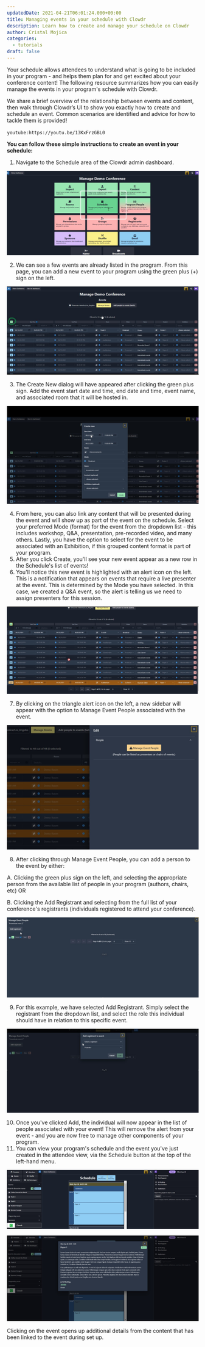 ```yaml
---
updatedDate: 2021-04-21T06:01:24.000+00:00
title: Managing events in your schedule with Clowdr
description: Learn how to create and manage your schedule on Clowdr
author: Cristal Mojica
categories:
  - tutorials
draft: false
---
```


Your schedule allows attendees to understand what is going to be included in your program - and helps them plan for and get excited about your conference content! The following resource summarizes how you can easily manage the events in your program's schedule with Clowdr.

We share a brief overview of the relationship between events and content, then walk through Clowdr’s UI to show you exactly how to create and schedule an event. Common scenarios are identified and advice for how to tackle them is provided!

`youtube:https://youtu.be/13KxFrzGBL0`

**You can follow these simple instructions to create an event in your schedule:**

1. Navigate to the Schedule area of the Clowdr admin dashboard.

![](/images/schedule-1.jpg)

2. We can see a few events are already listed in the program. From this page, you can add a new event to your program using the green plus (+) sign on the left.

![](/images/schedule-2.jpg)

3. The Create New dialog will have appeared after clicking the green plus sign. Add the event start date and time, end date and time, event name, and associated room that it will be hosted in.

![](/images/schedule-3.jpg)

4. From here, you can also link any content that will be presented during the event and will show up as part of the event on the schedule. Select your preferred Mode (format) for the event from the dropdown list - this includes workshop, Q&A, presentation, pre-recorded video, and many others. Lastly, you have the option to select for the event to be associated with an Exhibition, if this grouped content format is part of your program.
5. After you click Create, you'll see your new event appear as a new row in the Schedule's list of events!
6. You'll notice this new event is highlighted with an alert icon on the left. This is a notification that appears on events that require a live presenter at the event. This is determined by the Mode you have selected. In this case, we created a Q&A event, so the alert is telling us we need to assign presenters for this session.

![](/images/schedule-4.jpg)

7. By clicking on the triangle alert icon on the left, a new sidebar will appear with the option to Manage Event People associated with the event.

![](/images/schedule-5.jpg)

8. After clicking through Manage Event People, you can add a person to the event by either:

A. Clicking the green plus sign on the left, and selecting the appropriate person from the available list of people in your program (authors, chairs, etc) OR

B. Clicking the Add Registrant and selecting from the full list of your conference's registrants (individuals registered to attend your conference).

![](/images/schedule-6.jpg)

9. For this example, we have selected Add Registrant. Simply select the registrant from the dropdown list, and select the role this individual should have in relation to this specific event.

![](/images/schedule-7.jpg)

10. Once you've clicked Add, the individual will now appear in the list of people associated with your event! This will remove the alert from your event - and you are now free to manage other components of your program.
11. You can view your program's schedule and the event you've just created in the attendee view, via the Schedule button at the top of the left-hand menu.

![](/images/schedule-11.jpg)

![](/images/schedule-10.jpg)

Clicking on the event opens up additional details from the content that has been linked to the event during set up.

